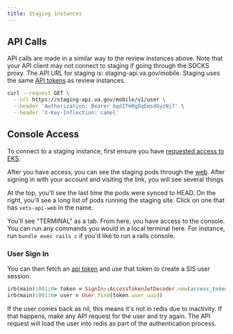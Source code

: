```yaml
---
title: Staging instances
---
```


## API Calls

API calls are made in a similar way to the review instances above. Note that your API client may not connect to staging if going through the SOCKS proxy. The API URL for staging is: staging-api.va.gov/mobile. Staging uses the same [API tokens](./ApiTokens.md#fetching-api-tokens) as review instances.

```bash
curl --request GET \
  --url https://staging-api.va.gov/mobile/v1/user \
  --header 'Authorization: Bearer 6qdITmRgDqEmsdGyzNj7' \
  --header 'X-Key-Inflection: camel'
```

## Console Access

To connect to a staging instance, first ensure you have [requested access to EKS](https://github.com/department-of-veterans-affairs/va.gov-team/issues/new?assignees=&labels=external-request%2Cplatform-tech-team-support%2Cops-access-request&projects=&template=vetsapi-argo-terminal-access.yaml&title=Vets-api+terminal+access+for+%5Bindividual%5D).

After you have access, you can see the staging pods through the [web](https://argocd.vfs.va.gov/applications/vets-api-staging?resource=). After signing in with your account and visiting the link, you will see several things

At the top, you'll see the last time the pods were synced to HEAD. On the right, you'll see a long list of pods running the staging site. Click on one that has `vets-api-web` in the name.

You'll see "TERMINAL" as a tab. From here, you have access to the console. You can run any commands you would in a local terminal here. For instance, run `bundle exec rails c` if you'd like to run a rails console.

### User Sign In

You can then fetch an [api token](ApiTokens.md#fetching-api-tokens) and use that token to create a SIS user session:

```ruby
irb(main):001:0> token = SignIn::AccessTokenJwtDecoder.new(access_token_jwt: 'crazylongsistoken').perform(with_validation: true)
irb(main):001:0> user = User.find(token.user_uuid)
```

If the user comes back as nil, this means it's not in redis due to inactivity. If that happens, make any API request for the user and try again. The API request will load the user into redis as part of the authentication process.
